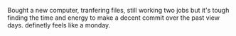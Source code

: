 Bought a new computer, tranfering files, still working two jobs but it's tough finding the time and energy to make a decent commit over the past view days. definetly feels like a monday.